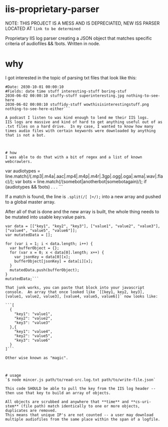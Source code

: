 # iis-proprietary-parser

NOTE: THIS PROJECT IS A MESS AND IS DEPRECIATED, NEW ISS PARSER LOCATED AT `link to be determined`

Proprietary IIS log parser creating a JSON object that matches specific criteria of audiofiles &amp;&amp; !bots.  Written in node.

# why
I got interested in the topic of parsing txt files that look like this:

```
#Date: 2030-10-01 00:00:10
#Fields: date time stuff interesting-stuff boring-stuf
2030-06-02 00:00:10 stuffy-stuff superinteresting.jpg nothing-to-see-here
2030-06-02 00:00:10 stuffidy-stuff wowthisisinterestingstuff.png nothing-to-see-here-either```

A podcast I listen to was kind enough to lend me their IIS logs.
IIS logs are massive and kind of hard to get anything useful out of as .txt files on a hard drive.  In my case, I wanted to know how many times audio files with certain keywords were downloaded by anything that is not a bot.

 

# how
I was able to do that with a bit of regex and a list of known webcrawlers.

```
var audiotypes = line.match(/(\.mp3|\.m4a|\.aac|\.mp4|\.m4p|\.m4r|\.3gp|\.ogg|\.oga|\.wma|\.wav|\.flac)/);
var bots = line.match(/(somebot|anotherbot|somebotagain)/);
if (audiotypes && !bots) . . .  ```

If a match is found, the line is `.split(/[ ]+/);` into a new array and pushed to a global master array.

After all of that is done and the new array is built, the whole thing needs to be mutated into usable key:value pairs.

```
var data = [["key1", "key2", "key3"], ["value1", "value2", "value3"], ["value4", "value5", "value6"]];
var mutatedData = [];
    
for (var i = 1; i < data.length; i++) {
  var bufferObject = {};
  for (var x = 0; x < data[0].length; x++) {
    var jsonKey = data[0][x];
    bufferObject[jsonKey] = data[i][x];
  }
  mutatedData.push(bufferObject);
}
mutatedData;```

That junk works, you can paste that block into your javascript console.  An array that once looked like `[[key1, key2, key3], [value1, value2, value3], [value4, value5, value6]]` now looks like:

```[
  {
    "key1": "value1",
    "key2": "value2",
    "key3": "value3"
  },{
    "key1": "value4",
    "key2": "value5",
    "key3": "value6"
  }
]```

Other wise known as "magic".

 

# usage
`$ node mincer.js path/to/read-src.log.txt path/to/write-file.json`

This code SHOULD be able to pull the key from the IIS log header -- then use that key to build an array of objects.

All objects are scrubbed and anywhere that **time** and **cs-uri-stem** (file path) match identically to one or more objects, duplicates are removed.
This means that unique IP's are not counted -- a user may download multiple audiofiles from the same place within the span of a logfile.
